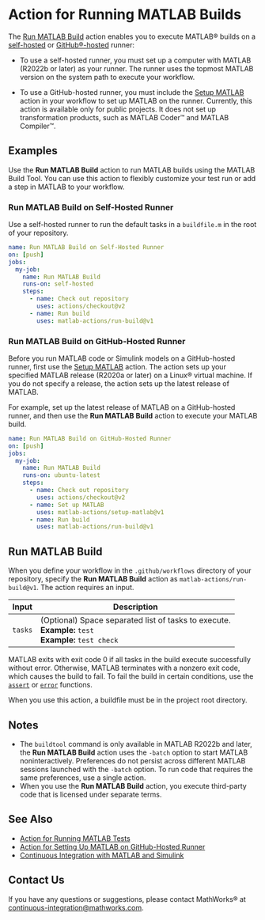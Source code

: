 # Action for Running MATLAB Builds

The [Run MATLAB Build](#run-matlab-build) action enables you to execute MATLAB&reg; builds on a [self-hosted](https://docs.github.com/en/free-pro-team@latest/actions/hosting-your-own-runners/about-self-hosted-runners) or [GitHub&reg;-hosted](https://docs.github.com/en/free-pro-team@latest/actions/reference/specifications-for-github-hosted-runners) runner:

- To use a self-hosted runner, you must set up a computer with MATLAB (R2022b or later) as your runner. The runner uses the topmost MATLAB version on the system path to execute your workflow.

- To use a GitHub-hosted runner, you must include the [Setup MATLAB](https://github.com/matlab-actions/setup-matlab/) action in your workflow to set up MATLAB on the runner. Currently, this action is available only for public projects. It does not set up transformation products, such as MATLAB Coder&trade; and MATLAB Compiler&trade;.

## Examples
Use the **Run MATLAB Build** action to run MATLAB builds using the MATLAB Build Tool. You can use this action to flexibly customize your test run or add a step in MATLAB to your workflow.

### Run MATLAB Build on Self-Hosted Runner
Use a self-hosted runner to run the default tasks in a `buildfile.m` in the root of your repository.

```yaml
name: Run MATLAB Build on Self-Hosted Runner
on: [push]
jobs:
  my-job:
    name: Run MATLAB Build
    runs-on: self-hosted
    steps:
      - name: Check out repository
        uses: actions/checkout@v2
      - name: Run build
        uses: matlab-actions/run-build@v1
```

### Run MATLAB Build on GitHub-Hosted Runner
Before you run MATLAB code or Simulink models on a GitHub-hosted runner, first use the [Setup MATLAB](https://github.com/matlab-actions/setup-matlab/) action. The action sets up your specified MATLAB release (R2020a or later) on a Linux&reg; virtual machine. If you do not specify a release, the action sets up the latest release of MATLAB.

For example, set up the latest release of MATLAB on a GitHub-hosted runner, and then use the **Run MATLAB Build** action to execute your MATLAB build.

```yaml
name: Run MATLAB Build on GitHub-Hosted Runner
on: [push]
jobs:
  my-job:
    name: Run MATLAB Build
    runs-on: ubuntu-latest
    steps:
      - name: Check out repository
        uses: actions/checkout@v2
      - name: Set up MATLAB
        uses: matlab-actions/setup-matlab@v1
      - name: Run build
        uses: matlab-actions/run-build@v1
```

## Run MATLAB Build
When you define your workflow in the `.github/workflows` directory of your repository, specify the **Run MATLAB Build** action as `matlab-actions/run-build@v1`. The action requires an input.

Input                     | Description
------------------------- | ---------------
`tasks`                   | (Optional) Space separated list of tasks to execute.<br/>**Example:** `test`<br/>**Example:** `test check`

MATLAB exits with exit code 0 if all tasks in the build execute successfully without error. Otherwise, MATLAB terminates with a nonzero exit code, which causes the build to fail. To fail the build in certain conditions, use the [`assert`](https://www.mathworks.com/help/matlab/ref/assert.html) or [`error`](https://www.mathworks.com/help/matlab/ref/error.html) functions.

When you use this action, a buildfile must be in the project root directory. 

## Notes
* The `buildtool` command is only available in MATLAB R2022b and later, the **Run MATLAB Build** action uses  the `-batch` option to start MATLAB noninteractively. Preferences do not persist across different MATLAB sessions launched with the `-batch` option. To run code that requires  the same preferences, use a single action.
* When you use the **Run MATLAB Build** action, you execute third-party code that is licensed under separate terms.

## See Also
- [Action for Running MATLAB Tests](https://github.com/matlab-actions/run-tests/)
- [Action for Setting Up MATLAB on GitHub-Hosted Runner](https://github.com/matlab-actions/setup-matlab/)
- [Continuous Integration with MATLAB and Simulink](https://www.mathworks.com/solutions/continuous-integration.html)

## Contact Us
If you have any questions or suggestions, please contact MathWorks&reg; at [continuous-integration@mathworks.com](mailto:continuous-integration@mathworks.com).
